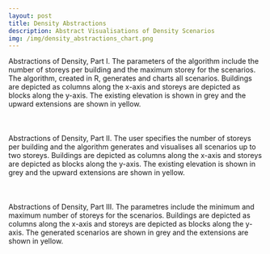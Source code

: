 ```yaml
---
layout: post
title: Density Abstractions
description: Abstract Visualisations of Density Scenarios
img: /img/density_abstractions_chart.png
---
```


<div class="col">
	<img class="col" src="{{ site.baseurl }}/img/density_abstractions_i.png" alt="" title=""/>
</div>

<div class="col three caption">
	Abstractions of Density, Part I. The parameters of the algorithm include the number of storeys per building and the maximum storey for the scenarios. The algorithm, created in R, generates and charts all scenarios. Buildings are depicted as columns along the x-axis and storeys are depicted as blocks along the y-axis. The existing elevation is shown in grey and the upward extensions are shown in yellow.
</div>

<br>
<br>
<br>

<div class="col">
	<img class="col" src="{{ site.baseurl }}/img/density_abstractions_ii.png" alt="" title=""/>
</div>

<div class="col three caption">
	Abstractions of Density, Part II. The user specifies the number of storeys per building and the algorithm generates and visualises all scenarios up to two storeys. Buildings are depicted as columns along the x-axis and storeys are depicted as blocks along the y-axis. The existing elevation is shown in grey and the upward extensions are shown in yellow.
</div>

<br>
<br>
<br>

<div class="col">
	<img class="col" src="{{ site.baseurl }}/img/density_abstractions_iii.png" alt="" title=""/>
</div>

<div class="col three caption">
	Abstractions of Density, Part III. The parametres include the minimum and maximum number of storeys for the scenarios. Buildings are depicted as columns along the x-axis and storeys are depicted as blocks along the y-axis. The generated scenarios are shown in grey and the extensions are shown in yellow.
</div>
